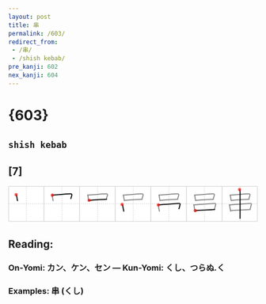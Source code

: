 ```yaml
---
layout: post
title: 串
permalink: /603/
redirect_from:
 - /串/
 - /shish kebab/
pre_kanji: 602
nex_kanji: 604
---
```


# {603}

## `shish kebab`

## [7]

<div class="stroke"><img src="../images/E4B8B2.png" /></div>

## Reading:

### On-Yomi: カン、ケン、セン &mdash; Kun-Yomi: くし、つらぬ.く

### Examples: 串 (くし)
